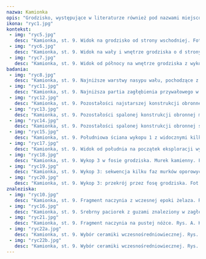 ```yaml
---
nazwa: Kamionka
opis: "Grodzisko, występujące w literaturze również pod nazwami miejscowości Silma i Łanioch, a nawet sporadycznie Stradomno , położone jest na półwyspie jeziora Silm, oblanym od wschodu, południa i zachodu jego wodami. W tradycji lokalnej obiekt ten znany jest jako Schwedenschanze, Kesselberg lub Poganek czy Poganka . Obiekt zbudowano na naturalnym piaszczystym wzniesieniu. Od strony jeziora wysokość nasypu wynosi ok. 25 m, a od strony lądu ok. 12 m. Owalny majdan, o wymiarach 36 x 92 m, tworzy nieckę (część centralna jest najbardziej zagłębiona). Wał otaczający majdan sięga 3–6 m ponad poziom wysoczyzny. Fosa znajduje się po północnej stronie grodziska."
ikona: "ryc1.jpg"
kontekst:
 - img: "ryc5.jpg"
   desc: "Kamionka, st. 9. Widok na grodzisko od strony wschodniej. Fot. Ł. Łasiński 2010."
 - img: "ryc6.jpg"
   desc: "Kamionka, st. 9. Widok na wały i wnętrze grodziska o d strony północnej. Fot. Ł. Łasiński 2009."
 - img: "ryc7.jpg"
   desc: "Kamionka, st. 9. Widok od północy na wnętrze grodziska z wykopami badawczymi z roku 2012 (przekop przez wał i strefę przywałową – wykop 1 i wykop na majdanie – wykop 2). Fot. Z. Kobyliński."
badania:
 - img: "ryc8.jpg"
   desc: "Kamionka, st. 9. Najniższe warstwy nasypu wału, pochodzące z wczesnej epoki żelaza. Fot. D. Wach."
 - img: "ryc11.jpg"
   desc: "Kamionka, st. 9. Najniższa partia zagłębienia przywałowego w południowej ścianie przekopu przez wał. Fot. D. Wach. "
 - img: "ryc12.jpg"
   desc: "Kamionka, st. 9. Pozostałości najstarszej konstrukcji obronnej grodziska. Fot. D. Wach."
 - img: "ryc13.jpg"
   desc: "Kamionka, st. 9. Pozostałości spalonej konstrukcji obronnej młodszej fazy wału wczesnośredniowiecznego. Fot. D. Wach."
 - img: "ryc14.jpg"
   desc: "Kamionka, st. 9. Pozostałości spalonej konstrukcji obronnej starszej fazy wału wczesnośredniowiecznego. Fot. D. Wach."
 - img: "ryc15.jpg"
   desc: "Kamionka, st. 9. Południowa ściana wykopu 1 z widocznymi kilkoma poziomami bruków w zagłębieniu przywałowym. Fot. D. Wach."
 - img: "ryc17.jpg"
   desc: "Kamionka, st. 9. Widok od południa na początek eksploracji wykopu 2 z obszarami zniszczonymi w obrębie wykopu. Fot. Z. Kobyliński."
 - img: "ryc18.jpg"
   desc: "Kamionka, st. 9. Wykop 3 w fosie grodziska. Murek kamienny. Fot. D. Wach. "
 - img: "ryc19.jpg"
   desc: "Kamionka, st. 9. Wykop 3: sekwencja kilku faz murków oporowych na zewnętrznym stoku wału grodziska. Fot. D. Wach."
 - img: "ryc20.jpg"
   desc: "Kamionka, st. 9. Wykop 3: przekrój przez fosę grodziska. Fot. D. Wach."
znaleziska:
 - img: "ryc10.jpg"
   desc: "Kamionka, st. 9. Fragment naczynia z wczesnej epoki żelaza. Rys. D. Wach."
 - img: "ryc16.jpg"
   desc: "Kamionka, st. 9. Srebrny paciorek z guzami znaleziony w zagłębieniu przywałowym. Fot. M. Osiadacz."
 - img: "ryc21.jpg"
   desc: "Kamionka, st. 9. Fragment naczynia na pustej nóżce. Rys. A. Kucharska."
 - img: "ryc22a.jpg"
   desc: "Kamionka, st. 9. Wybór ceramiki wczesnośredniowiecznej. Rys. D. Wach."
 - img: "ryc22b.jpg"
   desc: "Kamionka, st. 9. Wybór ceramiki wczesnośredniowiecznej. Rys. D. Wach."
---
```

